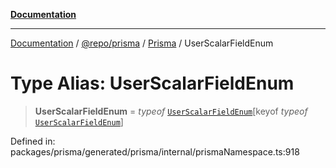 [**Documentation**](../../../../../README.md)

***

[Documentation](../../../../../README.md) / [@repo/prisma](../../../README.md) / [Prisma](../README.md) / UserScalarFieldEnum

# Type Alias: UserScalarFieldEnum

> **UserScalarFieldEnum** = *typeof* [`UserScalarFieldEnum`](../variables/UserScalarFieldEnum.md)\[keyof *typeof* [`UserScalarFieldEnum`](../variables/UserScalarFieldEnum.md)\]

Defined in: packages/prisma/generated/prisma/internal/prismaNamespace.ts:918
